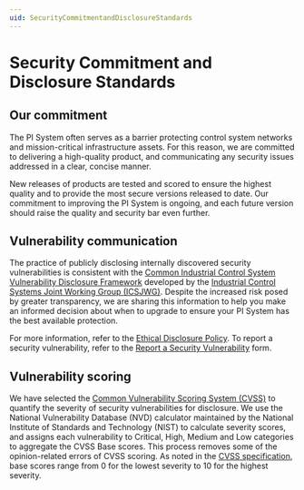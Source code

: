 ```yaml
---
uid: SecurityCommitmentandDisclosureStandards
---
```


# Security Commitment and Disclosure Standards

## Our commitment

The PI System often serves as a barrier protecting control system networks and mission-critical infrastructure assets. For this reason, we are committed to delivering a high-quality product, and communicating any security issues addressed in a clear, concise manner.  

New releases of products are tested and scored to ensure the highest quality and to provide the most secure versions released to date. Our commitment to improving the PI System is ongoing, and each future version should raise the quality and security bar even further.  

## Vulnerability communication

The practice of publicly disclosing internally discovered security vulnerabilities is consistent with the [Common Industrial Control System Vulnerability Disclosure Framework](https://us-cert.cisa.gov/sites/default/files/ICSJWG-Archive/ICSJWG_Vulnerability_Disclosure_Framework_Final_1.pdf) developed by the [Industrial Control Systems Joint Working Group (ICSJWG)](https://us-cert.cisa.gov/ics/Industrial-Control-Systems-Joint-Working-Group-ICSJWG). Despite the increased risk posed by greater transparency, we are sharing this information to help you make an informed decision about when to upgrade to ensure your PI System has the best available protection.  

For more information, refer to the [Ethical Disclosure Policy](https://www.aveva.com/en/legal/osisoft-terms-and-conditions/osisoft-ethical-disclosure/). To report a security vulnerability, refer to the [Report a Security Vulnerability](https://www.aveva.com/en/legal/osisoft-terms-and-conditions/report-security/) form.  

## Vulnerability scoring

We have selected the [Common Vulnerability Scoring System (CVSS)](https://www.first.org/cvss/) to quantify the severity of security vulnerabilities for disclosure. We use the National Vulnerability Database (NVD) calculator maintained by the National Institute of Standards and Technology (NIST) to calculate severity scores, and assigns each vulnerability to Critical, High, Medium and Low categories to aggregate the CVSS Base scores. This process removes some of the opinion-related errors of CVSS scoring. As noted in the [CVSS specification](https://www.first.org/cvss/specification-document), base scores range from 0 for the lowest severity to 10 for the highest severity.
